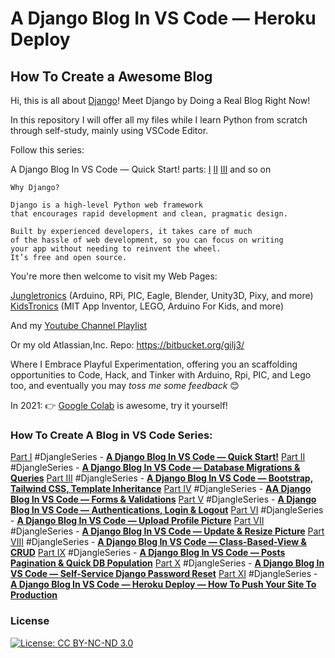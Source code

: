 # A Django Blog In VS Code — Heroku Deploy

## How To Create a Awesome Blog

Hi, this is all about [Django](https://www.djangoproject.com/)! 
Meet Django by Doing a Real Blog Right Now!

In this repository I will offer all my files while I learn Python from scratch through self-study, mainly using VSCode Editor.

Follow this series:

A Django Blog In VS Code — Quick Start!
parts: [I](https://medium.com/jungletronics/a-django-blog-in-vs-code-fb23335d9196) [II](https://medium.com/jungletronics/a-django-blog-in-vs-code-a36fa085ea11) [III](https://medium.com/jungletronics/a-django-blog-in-vs-code-c090eef59849) and so on
```
Why Django?

Django is a high-level Python web framework 
that encourages rapid development and clean, pragmatic design. 

Built by experienced developers, it takes care of much 
of the hassle of web development, so you can focus on writing 
your app without needing to reinvent the wheel. 
It’s free and open source.
```

You're more then welcome to visit my Web Pages:

[Jungletronics](https://medium.com/jungletronics) (Arduino, RPi, PIC, Eagle, Blender, Unity3D, Pixy, and more)
[KidsTronics](https://medium.com/kidstronics) (MIT App Inventor, LEGO, Arduino For Kids, and more)

And my [Youtube Channel Playlist](https://www.youtube.com/playlist?list=PLK3PeNcUzb8TwZuXZJgREj5nDbQxRLW_a)

Or my old Atlassian,Inc. Repo: https://bitbucket.org/gilj3/

Where I Embrace Playful Experimentation, offering you an scaffolding opportunities to Code, Hack,
and Tinker with Arduino, Rpi, PIC, and Lego too, and eventually you may _toss me some feedback_ :blush:

In 2021: :point_right: [Google Colab](https://colab.research.google.com/) is awesome, try it yourself! 

### How To Create A Blog in VS Code Series:

[Part I](https://medium.com/jungletronics/a-django-blog-in-vs-code-fb23335d9196) #DjangleSeries - [**A Django Blog In VS Code — Quick Start!**](https://medium.com/jungletronics/a-django-blog-in-vs-code-fb23335d9196)
[Part II](https://medium.com/jungletronics/a-django-blog-in-vs-code-a36fa085ea11) #DjangleSeries - [**A Django Blog In VS Code — Database Migrations & Queries**](https://medium.com/jungletronics/a-django-blog-in-vs-code-a36fa085ea11)
[Part III](https://medium.com/jungletronics/a-django-blog-in-vs-code-c090eef59849) #DjangleSeries - [**A Django Blog In VS Code — Bootstrap, Tailwind CSS, Template Inheritance**](https://medium.com/jungletronics/a-django-blog-in-vs-code-c090eef59849)
[Part IV](https://medium.com/jungletronics/a-django-blog-in-vs-code-46b6e9915b9a) #DjangleSeries - [**AA Django Blog In VS Code — Forms & Validations**](https://medium.com/jungletronics/a-django-blog-in-vs-code-46b6e9915b9a)
[Part V](https://medium.com/jungletronics/a-django-blog-in-vs-code-368b22a981ea) #DjangleSeries - [**A Django Blog In VS Code — Authentications, Login & Logout**](https://medium.com/jungletronics/a-django-blog-in-vs-code-368b22a981ea)
[Part VI](https://medium.com/jungletronics/a-django-blog-in-vs-code-6dee94cec9c0) #DjangleSeries - [**A Django Blog In VS Code — Upload Profile Picture**](https://medium.com/jungletronics/a-django-blog-in-vs-code-6dee94cec9c0)
[Part VII](https://medium.com/jungletronics/a-django-blog-in-vs-code-8449d3e1754d) #DjangleSeries - [**A Django Blog In VS Code — Update & Resize Picture**](https://medium.com/jungletronics/a-django-blog-in-vs-code-8449d3e1754d)
[Part VIII](https://medium.com/jungletronics/a-django-blog-in-vs-code-3b6fc8eb19aa) #DjangleSeries - [**A Django Blog In VS Code — Class-Based-View & CRUD**](https://medium.com/jungletronics/a-django-blog-in-vs-code-3b6fc8eb19aa)
[Part IX](https://medium.com/jungletronics/a-django-blog-in-vs-code-posts-pagination-quick-db-population-2c561310cf3c) #DjangleSeries - [**A Django Blog In VS Code — Posts Pagination & Quick DB Population**](https://medium.com/jungletronics/a-django-blog-in-vs-code-posts-pagination-quick-db-population-2c561310cf3c)
[Part X](https://medium.com/jungletronics/a-django-blog-in-vs-code-self-service-django-password-reset-b58575007482) #DjangleSeries - [**A Django Blog In VS Code — Self-Service Django Password Reset**](https://medium.com/jungletronics/a-django-blog-in-vs-code-self-service-django-password-reset-b58575007482)
[Part XI](https://medium.com/jungletronics/a-django-blog-in-vs-code-heroku-deploy-how-to-push-your-site-to-production-a3119c4bcb81) #DjangleSeries - [**A Django Blog In VS Code — Heroku Deploy — How To Push Your Site To Production**](https://medium.com/jungletronics/a-django-blog-in-vs-code-heroku-deploy-how-to-push-your-site-to-production-a3119c4bcb81)


### License

[![License: CC BY-NC-ND 3.0](https://img.shields.io/badge/License-CC%20BY--NC--ND%203.0-lightgrey.svg)](https://creativecommons.org/licenses/by-nc-nd/3.0/)


